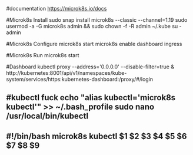 #documentation
https://microk8s.io/docs

#Microk8s Install
sudo snap install microk8s --classic --channel=1.19
sudo usermod -a -G microk8s admin && sudo chown -f -R admin ~/.kube
su - admin

#Microk8s Configure
microk8s start
microk8s enable dashboard ingress

#Microk8s Run
microk8s start

#Dashboard
kubectl proxy --address='0.0.0.0' --disable-filter=true &
http://kubernetes:8001/api/v1/namespaces/kube-system/services/https:kubernetes-dashboard:/proxy/#/login
           


#kubectl fuck
echo "alias kubectl='microk8s kubectl'" >> ~/.bash_profile
sudo nano /usr/local/bin/kubectl
---
#!/bin/bash
microk8s kubectl $1 $2 $3 $4 $5 $6 $7 $8 $9
---
